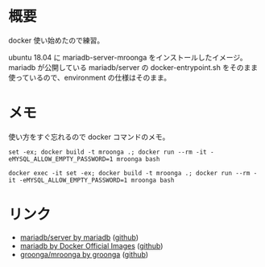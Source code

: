 
# 概要

docker 使い始めたので練習。

ubuntu 18.04 に mariadb-server-mroonga をインストールしたイメージ。
mariadb が公開している mariadb/server の docker-entrypoint.sh をそのまま使っているので、environment の仕様はそのまま。


# メモ

使い方をすぐ忘れるので docker コマンドのメモ。
```
set -ex; docker build -t mroonga .; docker run --rm -it -eMYSQL_ALLOW_EMPTY_PASSWORD=1 mroonga bash
```
```
docker exec -it set -ex; docker build -t mroonga .; docker run --rm -it -eMYSQL_ALLOW_EMPTY_PASSWORD=1 mroonga bash
```

# リンク


- [mariadb/server by mariadb](https://hub.docker.com/r/mariadb/server)
 ([github](https://www.github.com/mariadb-corporation/mariadb-server-docker))
- [mariadb by Docker Official Images](https://hub.docker.com/_/mariadb/)
 ([github](https://github.com/docker-library/mariadb))
- [groonga/mroonga by groonga](https://hub.docker.com/r/groonga/mroonga/)
 ([github](https://github.com/mroonga/docker))
